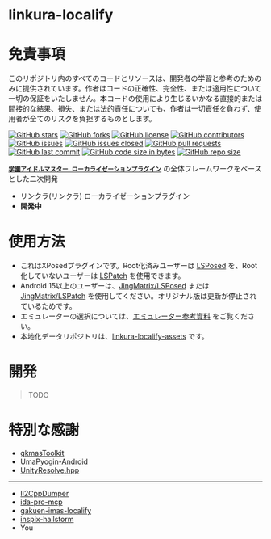 # linkura-localify

# 免責事項

このリポジトリ内のすべてのコードとリソースは、開発者の学習と参考のためのみに提供されています。作者はコードの正確性、完全性、または適用性について一切の保証をいたしません。本コードの使用により生じるいかなる直接的または間接的な結果、損失、または法的責任についても、作者は一切責任を負わず、使用者が全てのリスクを負担するものとします。

[![GitHub stars](https://img.shields.io/github/stars/ChocoLZS/linkura-localify?style=social)](https://github.com/ChocoLZS/linkura-localify/stargazers) [![GitHub forks](https://img.shields.io/github/forks/ChocoLZS/linkura-localify?style=social)](https://github.com/ChocoLZS/linkura-localify/network/members) [![GitHub license](https://img.shields.io/github/license/ChocoLZS/linkura-localify)](https://github.com/ChocoLZS/linkura-localify) [![GitHub contributors](https://img.shields.io/github/contributors/ChocoLZS/linkura-localify)](https://github.com/ChocoLZS/linkura-localify/graphs/contributors)
[![GitHub issues](https://img.shields.io/github/issues/ChocoLZS/linkura-localify)](https://github.com/ChocoLZS/linkura-localify/issues) [![GitHub issues closed](https://img.shields.io/github/issues-closed/ChocoLZS/linkura-localify)](https://github.com/ChocoLZS/linkura-localify/issues?q=is%3Aissue+is%3Aclosed) [![GitHub pull requests](https://img.shields.io/github/issues-pr/ChocoLZS/linkura-localify)](https://github.com/ChocoLZS/linkura-localify/pulls) [![GitHub last commit](https://img.shields.io/github/last-commit/ChocoLZS/linkura-localify)](https://github.com/ChocoLZS/linkura-localify/commits) 
[![GitHub code size in bytes](https://img.shields.io/github/languages/code-size/ChocoLZS/linkura-localify)](https://github.com/ChocoLZS/linkura-localify) [![GitHub repo size](https://img.shields.io/github/repo-size/ChocoLZS/linkura-localify)](https://github.com/ChocoLZS/linkura-localify)


[**`学園アイドルマスター ローカライゼーションプラグイン`**](https://github.com/chinosk6/gakuen-imas-localify) の全体フレームワークをベースとした二次開発

- リンクラ(リンクラ) ローカライゼーションプラグイン
- **開発中**

# 使用方法

- これはXPosedプラグインです。Root化済みユーザーは [LSPosed](https://github.com/LSPosed/LSPosed) を、Root化していないユーザーは [LSPatch](https://github.com/LSPosed/LSPatch) を使用できます。
- Android 15以上のユーザーは、[JingMatrix/LSPosed](https://github.com/JingMatrix/LSPosed) または [JingMatrix/LSPatch](https://github.com/JingMatrix/LSPatch) を使用してください。オリジナル版は更新が停止されているためです。
- エミュレーターの選択については、[エミュレーター参考資料](simulator.md) をご覧ください。
- 本地化データリポジトリは、[linkura-localify-assets](https://github.com/ChocoLZS/linkura-localify-assets) です。

# 開発

> TODO

<!-- # Star History

[![Star History Chart](https://api.star-history.com/svg?repos=chinosk6/gakuen-imas-localify&type=Date)](https://star-history.com/#chinosk6/gakuen-imas-localify&Date) -->

# 特別な感謝

- [gkmasToolkit](https://github.com/kishidanatsumi/gkmasToolkit)
- [UmaPyogin-Android](https://github.com/akemimadoka/UmaPyogin-Android)
- [UnityResolve.hpp](https://github.com/issuimo/UnityResolve.hpp)

---

- [Il2CppDumper](https://github.com/Perfare/Il2CppDumper)
- [ida-pro-mcp](https://github.com/mrexodia/ida-pro-mcp)
- [gakuen-imas-localify](https://github.com/chinosk6/gakuen-imas-localify)
- [inspix-hailstorm](https://github.com/vertesan/inspix-hailstorm)
- You